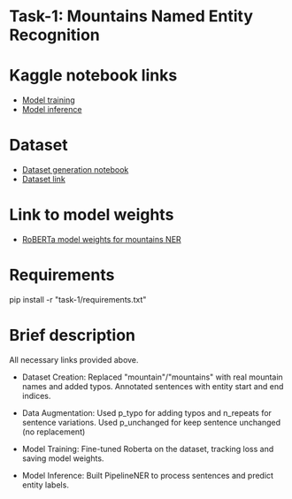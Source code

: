 # Task-1: Mountains Named Entity Recognition 

# Kaggle notebook links
- [Model training](https://www.kaggle.com/code/artemzysko/ner-mountains-roberta-train)
- [Model inference](https://www.kaggle.com/code/artemzysko/ner-mountains-roberta-inference)

# Dataset
- [Dataset generation notebook](https://www.kaggle.com/code/artemzysko/mountain-ner-create-dataset)
- [Dataset link](https://www.kaggle.com/datasets/artemzysko/generated-mountain-entity-recognition-dataset)

# Link to model weights
- [RoBERTa model weights for mountains NER](https://www.kaggle.com/models/artemzysko/roberta-ner-mountain)

# Requirements
pip install -r "task-1/requirements.txt"

# Brief description
All necessary links provided above.

- Dataset Creation:
Replaced "mountain"/"mountains" with real mountain names and added typos.
Annotated sentences with entity start and end indices.

- Data Augmentation:
Used p_typo for adding typos and n_repeats for sentence variations.
Used p_unchanged for keep sentence unchanged (no replacement)

- Model Training:
Fine-tuned Roberta on the dataset, tracking loss and saving model weights.

- Model Inference:
Built PipelineNER to process sentences and predict entity labels.
